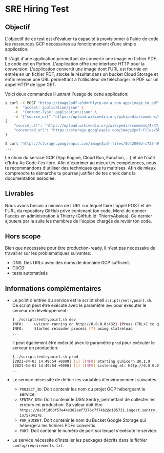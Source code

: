 # SRE Hiring Test

## Objectif

L'objectif de ce test est d'évaluer ta capacité à provisionner à
l'aide de code les ressources GCP nécessaires au fonctionnement d'une
simple application.

Il s'agit d'une application permettant de convertir une image en
fichier PDF. Le code est en Python. L'application offre une interface
HTTP pour la conversion. L'application convertit une image dont l'URL
est fournie en entrée en un fichier PDF, stocke le résultat dans un
bucket Cloud Storage et enfin renvoie une URL permettant à
l'utilisateur de télécharger le PDF sur un appel HTTP de type GET.

Voici deux commandes illustrant l'usage de cette application:

```bash
$ curl -X POST "https://image2pdf-e3dvrhlyrq-ew.a.run.app/image_to_pdf" \
    -H  "accept: application/json" \
    -H  "Content-Type: application/json" \
    -d '{"source_url":"https://upload.wikimedia.org/wikipedia/commons/4/47/PNG_transparency_demonstration_1.png"}'
{
    "source_url": "https://upload.wikimedia.org/wikipedia/commons/4/47/PNG_transparency_demonstration_1.png",
    "converted_url": "https://storage.googleapis.com/image2pdf-files/5b42006d-c733-493d-9032-a083bc870e19.pdf"
}

$ curl "https://storage.googleapis.com/image2pdf-files/5b42006d-c733-493d-9032-a083bc870e19.pdf" --output img.pdf
...
```

Le choix du service GCP (App Engine, Cloud Run, Function, ...) et de
l'outil d'Infra As Code t'es libre. Afin d'exprimer au mieux tes
compétences, nous te recommandons d'utiliser des techniques que tu
maitrises. Afin de mieux comprendre ta démarche tu pourras justifier
de tes choix dans la documentation associée.

## Livrables

Nous avons besoin a minima de l'URL sur lequel faire l'appel POST et
de l'URL du repository GitHub privé contenant ton code. Merci de
donner l'accès en administration à Thierry (GitHub id:
ThierryAbalea). Ce dernier ajoutera par la suite les membres de
l'équipe chargés de revoir ton code.


## Hors scope

Bien que nécessaire pour être production-ready, il n'est pas nécessaire de travailler sur les problématiques suivantes:

- DNS. Des URLs avec des noms de domaine GCP suffisent.
- CI/CD
- tests automatisés

## Informations complémentaires

* Le point d'entrée du service est le script shell `scripts/entrypoint.sh`.
  Ce script peut être exécuté avec le paramètre `dev` pour exécuter le serveur de développement:

  ```bash
  $ ./scripts/entrypoint.sh dev
  INFO:     Uvicorn running on http://0.0.0.0:4321 (Press CTRL+C to quit)
  INFO:     Started reloader process [7] using statreload
  ...
  ```

  Il peut également être exécuté avec le paramètre `prod` pour exécuter le serveur en production:

  ```bash
  $ ./scripts/entrypoint.sh prod
  [2021-04-03 14:49:54 +0000] [1] [INFO] Starting gunicorn 20.1.0
  [2021-04-03 14:49:54 +0000] [1] [INFO] Listening at: http://0.0.0.0:4321 (1)
  ...
  ```

* Le service nécessite de définir les variables d'environnement suivantes:

  - `PROJECT_ID`: Doit contenir les nom du projet GCP hébergeant le service.
  - `SENTRY_DSN`: Doit contenir le DSN Sentry, permettant de collecter les erreurs en production. Sa valeur doit être `https://8a3f1db0f57e44e382eef7276c7f74b2@o185731.ingest.sentry.io/5704178`.
  - `PDF_BUCKET`: Doit contenir le nom du Bucket Google Storage qui hébergera les fichiers PDFs convertis.
  - `PORT`: Doit contenir le numéro de port sur lequel s'exécute le service.

* Le service nécessite d'installer les packages décrits dans le fichier `config/requirements.txt`.
